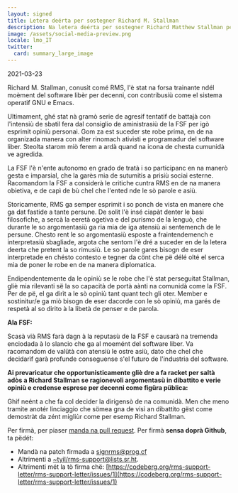 ```yaml
---
layout: signed
title: Letera deérta per sostegner Richard M. Stallman
description: Na letera deérta per sostegner Richard Matthew Stallman per eser reintegrat ndé la Free Software Foundation
image: /assets/social-media-preview.png
locale: lmo_IT
twitter:
  card: summary_large_image
---
```


2021-03-23

Richard M. Stallman, conusìt comé RMS,
l'è stat na forsa trainante ndél moèment del software libèr
per decenni, con contribusiù come
el sistema operatif GNU e Emacs.

Ultimament, ghé stat nà gramò serie de agresif tentatif de battajà
con l'intensiù de sbatil fera dal consiglio de aministrasiù
de la FSF per igò esprimit opiniù personai. Gom za est
suceder ste robe prima, en de na organizada manera con alter
rinomach ativisti e programadur del software liber.
Steolta starom miò ferem a ardà quand na icona
de chesta cumunidà ve agredida.

La FSF l'è n'ente autonomo en grado de tratà
i so participanc en na manerò gesta e imparsial, che la garès mia
de sutumitis a prisiù sociai esterne. Racomandom la
FSF a considerà le critiche cuntra RMS en de na manera obietiva,
e de capì de bù chel che l'ented nde le sò parole e asiù.

Storicamente, RMS ga semper esprimit i so ponch de vista en manere
che ga dat fastide a tante persune. De solit l'è insé ciapàt denter le
basi filosofiche, a sercà la eeretà
ogetiva e del purismo de la lenguò, che durante le so argomentasiù ga ria mia
de iga atensiù ai sentemench de le persune.
Chesto rent le so argomentasiù esposte a fraintendemench e interpretasiù sbagliade, argota
che sentom l'è dré a suceder en de la letera deerta che pretent la so rimusiù.
Le so parole gares bisogn de eser interpretade en chésto contesto e
tegner da cönt che pë délé olté
el serca mia de poner le robe en de na manera diplomatica.

Endipendentemente da le opiniù se le robe
che l'è stat perseguitat Stallman, gliè mia rilevanti së
la so capacità de portà aànti na comunidà come la FSF.
Per de pë, el ga dirìt a le sò opiniù
tant quant tech gli oter. Member e sostinitur/e ga miò
bisogn de eser dacorde con le sò opiniù, ma garés de respetà
al so dirito à la libetà de penser e de parola.

**Ala FSF:**

Scasà vià RMS farà dagn à la reputasù de la FSF e causarà
na tremenda enciodada à lo slancio che ga al moemént del software liber.
Va racomandom de valütà con atensiù le ostre asiù,
dato che chel che decidarìf garà profunde conseguense
s'el futuro de l'industria del software.


**Ai prevaricatur che opportunisticamente gliè dre a fa racket per saltà adòs a Richard Stallman
se ragionevoli argomentasù in dibattito e verie opiniù e credense
esprese per decenni come figüra püblica:**

Ghif neént a che fa col decider la dirigensò de na comunidà.
Men che meno tramite anotér linciaggio che sömea gna de visì
an dibattito gëst come demostràt
da zént migliùr come per esemp Richard Stallman.

Per firmà, per piaser [manda na pull
request](https://github.com/rms-support-letter/rms-support-letter.github.io/pulls).
Per firmà **sensa doprà Github**, ta pëdét:
- Mandà na patch firmada a [signrms@prog.cf](mailto:signrms@prog.cf) 
- Altrimenti a [~tyil/rms-support@lists.sr.ht](mailto:~tyil/rms-support@lists.sr.ht).
- Altrimenti mét la tò firma chë: [https://codeberg.org/rms-support-letter/rms-support-letter/issues/1](https://codeberg.org/rms-support-letter/rms-support-letter/issues/1)
